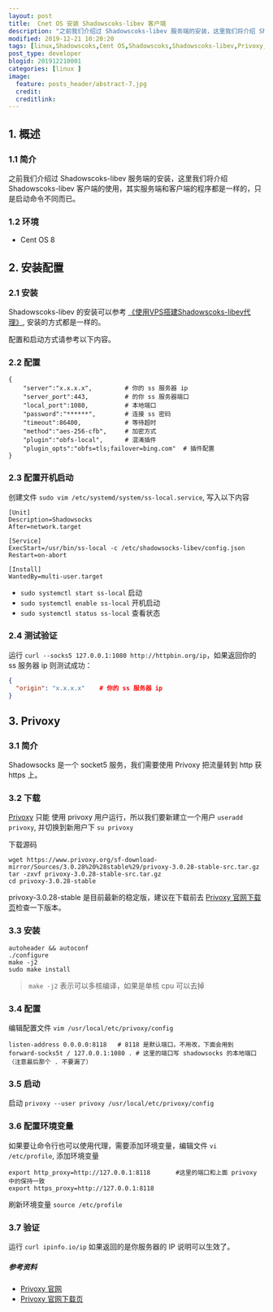 ```yaml
---
layout: post
title:  Cnet OS 安装 Shadowscoks-libev 客户端
description: "之前我们介绍过 Shadowscoks-libev 服务端的安装，这里我们将介绍 Shadowscoks-libev 客户端的使用，其实服务端和客户端的程序都是一样的，只是启动命令不同而已。"
modified: 2019-12-21 10:20:20
tags: [linux,Shadowscoks,Cent OS,Shadowscoks,Shadowscoks-libev,Privoxy,VPS,代理]
post_type: developer
blogid: 201912210001
categories: [linux ]
image:
  feature: posts_header/abstract-7.jpg
  credit:
  creditlink:
---
```



## 1. 概述

### 1.1 简介

之前我们介绍过 Shadowscoks-libev 服务端的安装，这里我们将介绍 Shadowscoks-libev 客户端的使用，其实服务端和客户端的程序都是一样的，只是启动命令不同而已。

### 1.2 环境

- Cent OS 8

## 2. 安装配置

### 2.1 安装

Shadowscoks-libev 的安装可以参考 [《使用VPS搭建Shadowscoks-libev代理》](https://huangxubo.me/blog/linux/shadowscoks-libev/), 安装的方式都是一样的。

配置和启动方式请参考以下内容。


### 2.2 配置

```config
{
    "server":"x.x.x.x",			# 你的 ss 服务器 ip
    "server_port":443,			# 的你 ss 服务器端口
    "local_port":1080,			# 本地端口
    "password":"******",		# 连接 ss 密码
    "timeout":86400,			# 等待超时
    "method":"aes-256-cfb",		# 加密方式
    "plugin":"obfs-local",		# 混淆插件
    "plugin_opts":"obfs=tls;failover=bing.com"	# 插件配置
}
```


### 2.3 配置开机启动

创建文件 `sudo vim /etc/systemd/system/ss-local.service`, 写入以下内容

```
[Unit]
Description=Shadowsocks
After=network.target

[Service]
ExecStart=/usr/bin/ss-local -c /etc/shadowsocks-libev/config.json
Restart=on-abort

[Install]
WantedBy=multi-user.target
```

- `sudo systemctl start ss-local` 启动
- `sudo systemctl enable ss-local` 开机启动
- `sudo systemctl status ss-local` 查看状态

### 2.4 测试验证


运行 `curl --socks5 127.0.0.1:1080 http://httpbin.org/ip`，如果返回你的 ss 服务器 ip 则测试成功：

```json
{
  "origin": "x.x.x.x"    # 你的 ss 服务器 ip
}
```


## 3. Privoxy

### 3.1 简介

Shadowsocks 是一个 socket5 服务，我们需要使用 Privoxy 把流量转到 http 获 https 上。


### 3.2 下载


[Privoxy][1] 只能 使用 privoxy 用户运行，所以我们要新建立一个用户 `useradd privoxy`, 并切换到新用户下 `su privoxy`

下载源码

```
wget https://www.privoxy.org/sf-download-mirror/Sources/3.0.28%20%28stable%29/privoxy-3.0.28-stable-src.tar.gz
tar -zxvf privoxy-3.0.28-stable-src.tar.gz
cd privoxy-3.0.28-stable

```

privoxy-3.0.28-stable 是目前最新的稳定版，建议在下载前去 [Privoxy 官网下载页][2]检查一下版本。

### 3.3 安装


```
autoheader && autoconf
./configure
make -j2
sudo make install
```
> `make -j2` 表示可以多核编译，如果是单核 cpu 可以去掉

### 3.4 配置

编辑配置文件 `vim /usr/local/etc/privoxy/config`

```
listen-address 0.0.0.0:8118   # 8118 是默认端口，不用改，下面会用到
forward-socks5t / 127.0.0.1:1080 . # 这里的端口写 shadowsocks 的本地端口（注意最后那个 . 不要漏了）
```

### 3.5 启动

启动 `privoxy --user privoxy /usr/local/etc/privoxy/config`


### 3.6 配置环境变量


如果要让命令行也可以使用代理，需要添加环境变量，编辑文件 `vi /etc/profile`, 添加环境变量

```
export http_proxy=http://127.0.0.1:8118       #这里的端口和上面 privoxy 中的保持一致
export https_proxy=http://127.0.0.1:8118
```

刷新环境变量 `source /etc/profile`

### 3.7 验证


运行 `curl ipinfo.io/ip` 如果返回的是你服务器的 IP 说明可以生效了。


##### 参考资料

- [Privoxy 官网][1]
- [Privoxy 官网下载页][2]

[1]:https://www.privoxy.org/
[2]:https://www.privoxy.org/sf-download-mirror/Sources/



